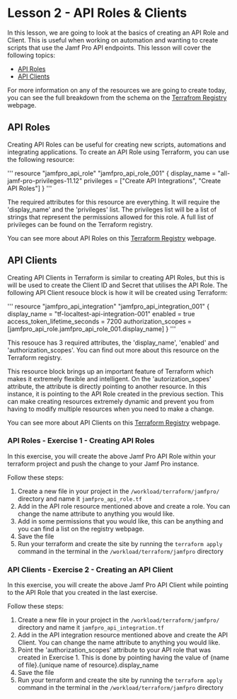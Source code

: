 # Lesson 2 - API Roles & Clients

In this lesson, we are going to look at the basics of creating an API Role and Client. This is useful when working on automation and wanting to create scripts that use the Jamf Pro API endpoints. This lesson will cover the following topics:

- [API Roles](https://github.com/macdeacon99/terraform-training-jamfpro/blob/doc-updating/support_materials/Section%201/Lesson%202%20-%20API%20Roles%20%26%20Clients/Lesson%202%20-%20API%20Roles%20%26%20Clients.md#api-roles)
- [API Clients](https://github.com/macdeacon99/terraform-training-jamfpro/blob/doc-updating/support_materials/Section%201/Lesson%202%20-%20API%20Roles%20%26%20Clients/Lesson%202%20-%20API%20Roles%20%26%20Clients.md#api-clients)

For more information on any of the resources we are going to create today, you can see the full breakdown from the schema on the [Terrafrom Registry](https://registry.terraform.io/providers/deploymenttheory/jamfpro/latest/docs/resources) webpage.

## API Roles

Creating API Roles can be useful for creating new scripts, automations and integrating applications. To create an API Role using Terraform, you can use the following resource:

'''
resource "jamfpro_api_role" "jamfpro_api_role_001" {
display_name = "all-jamf-pro-privileges-11.12"
privileges = ["Create API Integrations",
"Create API Roles"]
}
'''

The required attributes for this resource are everything. It will require the 'display_name' and the 'privileges' list. The privileges list will be a list of strings that represent the permissions allowed for this role. A full list of privileges can be found on the Terraform registry.

You can see more about API Roles on this [Terraform Registry](https://registry.terraform.io/providers/deploymenttheory/jamfpro/latest/docs/resources/api_role) webpage.

## API Clients

Creating API Clients in Terraform is similar to creating API Roles, but this is will be used to create the Client ID and Secret that utilises the API Role. The following API Client resouce block is how it will be created using Terraform:

'''
resource "jamfpro_api_integration" "jamfpro_api_integration_001" {
display_name = "tf-localtest-api-integration-001"
enabled = true
access_token_lifetime_seconds = 7200
authorization_scopes = [jamfpro_api_role.jamfpro_api_role_001.display_name]
}
'''

This resouce has 3 required attributes, the 'display_name', 'enabled' and 'authorization_scopes'. You can find out more about this resource on the Terraform registry.

This resource block brings up an important feature of Terraform which makes it extremely flexible and intelligent. On the 'autorization_sopes' attribute, the attribute is directly pointing to another resource. In this instance, it is pointing to the API Role created in the previous section. This can make creating resources extremely dynamic and prevent you from having to modify multiple resources when you need to make a change.

You can see more about API Clients on this [Terraform Registry](https://registry.terraform.io/providers/deploymenttheory/jamfpro/latest/docs/resources/api_integration) webpage.

### API Roles - Exercise 1 - Creating API Roles

In this exercise, you will create the above Jamf Pro API Role within your terraform project and push the change to your Jamf Pro instance.

Follow these steps:

1. Create a new file in your project in the `/workload/terraform/jamfpro/` directory and name it `jamfpro_api_role.tf`
2. Add in the API role resource mentioned above and create a role. You can change the name attribute to anything you would like.
3. Add in some permissions that you would like, this can be anything and you can find a list on the registry webpage.
4. Save the file
5. Run your terraform and create the site by running the `terraform apply` command in the terminal in the `/workload/terraform/jamfpro` directory

### API Clients - Exercise 2 - Creating an API Client

In this exercise, you will create the above Jamf Pro API Client while pointing to the API Role that you created in the last exercise.

Follow these steps:

1. Create a new file in your project in the `/workload/terraform/jamfpro/` directory and name it `jamfpro_api_integration.tf`
2. Add in the API integration resource mentioned above and create the API Client. You can change the name attribute to anything you would like.
3. Point the 'authorization_scopes' attribute to your API role that was created in Exercise 1. This is done by pointing having the value of {name of file}.{unique name of resource}.display_name
4. Save the file
5. Run your terraform and create the site by running the `terraform apply` command in the terminal in the `/workload/terraform/jamfpro` directory
